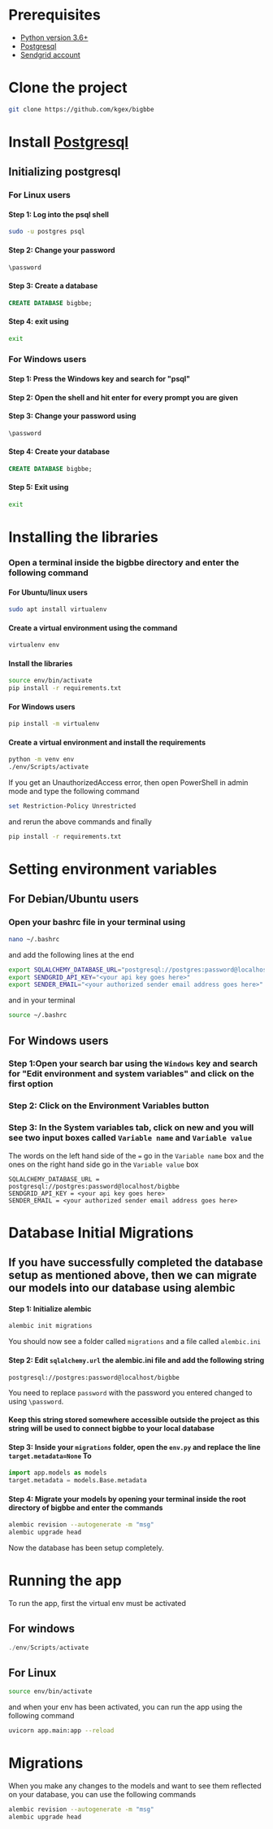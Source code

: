 # Prerequisites
- [Python version 3.6+](https://www.python.org/downloads/release/python-3100/)
- [Postgresql](https://www.postgresql.org/download/)
- [Sendgrid account](https://sendgrid.com/)
  

# Clone the project
```bash
git clone https://github.com/kgex/bigbbe
```
# Install [Postgresql](https://www.postgresql.org/download/)
## Initializing postgresql
### For Linux users
#### Step 1: Log into the psql shell
```bash 
sudo -u postgres psql
```
#### Step 2: Change your password
```bash
\password
```
#### Step 3: Create a database
```SQL
CREATE DATABASE bigbbe;
```
#### Step 4: exit using 
```bash
exit
```
### For Windows users
#### Step 1: Press the Windows key and search for "psql"
#### Step 2: Open the shell and hit enter for every prompt you are given
#### Step 3: Change your password using 
```bash
\password
```
#### Step 4: Create your database
```SQL
CREATE DATABASE bigbbe;
```
#### Step 5: Exit using
```bash
exit
```

# Installing the libraries
### Open a terminal inside the bigbbe directory and enter the following command
#### For Ubuntu/linux users
```bash
sudo apt install virtualenv
```
#### Create a virtual environment using the command
```bash
virtualenv env
```
#### Install the libraries
```bash
source env/bin/activate
pip install -r requirements.txt
```
#### For Windows users
```bash
pip install -m virtualenv
```
#### Create a virtual environment and install the requirements
```bash
python -m venv env
./env/Scripts/activate
```
If you get an UnauthorizedAccess error, then open PowerShell in admin mode and type the following command
```Powershell
set Restriction-Policy Unrestricted
```
and rerun the above commands and finally
```bash 
pip install -r requirements.txt
```



# Setting environment variables
## For Debian/Ubuntu users
### Open your bashrc file in your terminal using
```bash
nano ~/.bashrc
```
and add the following lines at the end
```bash
export SQLALCHEMY_DATABASE_URL="postgresql://postgres:password@localhost/bigbbe"
export SENDGRID_API_KEY="<your api key goes here>"
export SENDER_EMAIL="<your authorized sender email address goes here>"
```
and in your terminal
```bash
source ~/.bashrc
```

## For Windows users
### Step 1:Open your search bar using the `Windows` key and search for "Edit environment and system variables" and click on the first option

### Step 2: Click on the Environment Variables button

### Step 3: In the System variables tab, click on new and you will see two input boxes called `Variable name` and `Variable value`

The words on the left hand side of the `=` go in the `Variable name` box and the ones on the right hand side go in the `Variable value` box
```
SQLALCHEMY_DATABASE_URL = postgresql://postgres:password@localhost/bigbbe
SENDGRID_API_KEY = <your api key goes here>
SENDER_EMAIL = <your authorized sender email address goes here>
```


# Database Initial Migrations
## If you have successfully completed the database setup as mentioned above, then we can migrate our models into our database using alembic
#### Step 1: Initialize alembic
```bash
alembic init migrations
```
You should now see a folder called `migrations` and a file called `alembic.ini`
#### Step 2: Edit `sqlalchemy.url` the alembic.ini file and add the following string 
```
postgresql://postgres:password@localhost/bigbbe
```
You need to replace `password` with the password you entered changed to using `\password`.
#### Keep this string stored somewhere accessible outside the project as this string will be used to connect bigbbe to your local database 

#### Step 3: Inside your `migrations` folder, open the `env.py` and replace the line `target.metadata=None` To
```Python
import app.models as models
target.metadata = models.Base.metadata
``` 
#### Step 4: Migrate your models by opening your terminal inside the root directory of bigbbe and enter the commands
```bash
alembic revision --autogenerate -m "msg"
alembic upgrade head
```
Now the database has been setup completely.


# Running the app
To run the app, first the virtual env must be activated

## For windows
```Powershell
./env/Scripts/activate
```
## For Linux
```bash
source env/bin/activate
```

and when your env has been activated, you can run the app using the following command
```bash
uvicorn app.main:app --reload
```

# Migrations
When you make any changes to the models and want to see them reflected on your database, you can use the following commands
```bash
alembic revision --autogenerate -m "msg"
alembic upgrade head
```
